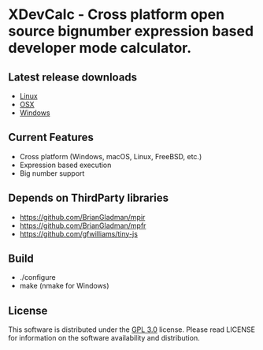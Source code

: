 
# XDevCalc - Cross platform open source bignumber expression based developer mode calculator.

## Latest release downloads
<ul>
	<li><a href="https://github.com/os-v/XDevCalc/files/8776590/xdc-1.1.0-Linux.zip">Linux</a></li>
	<li><a href="https://github.com/os-v/XDevCalc/files/8776595/xdc-1.1.0-MacOS.zip">OSX</a></li>
	<li><a href="https://github.com/os-v/XDevCalc/files/8776591/xdc-1.1.0-Win32.zip">Windows</a></li>
</ul>

## Current Features
- Cross platform (Windows, macOS, Linux, FreeBSD, etc.)
- Expression based execution
- Big number support

## Depends on ThirdParty libraries
- https://github.com/BrianGladman/mpir
- https://github.com/BrianGladman/mpfr
- https://github.com/gfwilliams/tiny-js

## Build
- ./configure
- make (nmake for Windows)

## License
This software is distributed under the [GPL 3.0](https://github.com/os-v/XDevCalc/blob/master/LICENSE) license. 
Please read LICENSE for information on the software availability and distribution.


